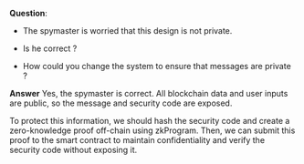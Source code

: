**Question**:

- The spymaster is worried that this design is not private.

- Is he correct ?

- How could you change the system to ensure that messages are private ?

**Answer**
Yes, the spymaster is correct. All blockchain data and user inputs are public, so the message and security code are exposed. 

To protect this information, we should hash the security code and create a zero-knowledge proof off-chain using zkProgram. Then, we can submit this proof to the smart contract to maintain confidentiality and verify the security code without exposing it.
